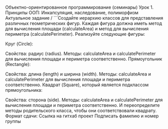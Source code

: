 Объектно-ориентированное программирование (семинары)
Урок 1. Принципы ООП: Инкапсуляция, наследование, полиморфизм
Актуальное задание / ```Создайте иерархию классов для представления различных геометрических фигур. Каждая фигура должна иметь метод для вычисления площади (calculateArea) и метод для вычисления периметра (calculatePerimeter). Реализуйте следующие фигуры:

Круг (Circle):

Свойства: радиус (radius).
Методы: calculateArea и calculatePerimeter для вычисления площади и периметра соответственно.
Прямоугольник (Rectangle):

Свойства: длина (length) и ширина (width).
Методы: calculateArea и calculatePerimeter для вычисления площади и периметра соответственно.
Квадрат (Square), который является подклассом прямоугольника:

Свойства: сторона (side).
Методы: calculateArea и calculatePerimeter для вычисления площади и периметра соответственно. И переопределите методы родительского класса, чтобы они соответствовали квадрату.
Формат сдачи:
Ссылка на гитхаб проект
Подписать фамилию и номер группы